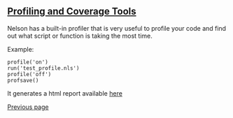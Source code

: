 ## [Profiling and Coverage Tools](PROFILER.md)

Nelson has a built-in profiler that is very useful to profile your code and find out what script or function is taking the most time.

Example:

```
profile('on')
run('test_profile.nls')
profile('off')
profsave()
```

It generates a html report available [here](https://nelson-numerical-software.github.io/nelson-website/profile_result/index.html)


[Previous page](FEATURES.md)

